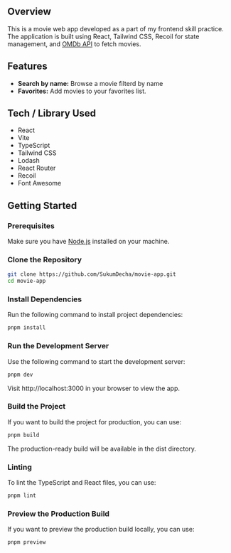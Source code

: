 ## Overview

This is a movie web app developed as a part of my frontend skill practice. The application is built using React, Tailwind CSS, Recoil for state management, and [OMDb API](https://www.omdbapi.com/) to fetch movies.

## Features

- **Search by name:** Browse a movie filterd by name
- **Favorites:** Add movies to your favorites list.

## Tech / Library Used
- React
- Vite
- TypeScript
- Tailwind CSS
- Lodash
- React Router
- Recoil
- Font Awesome

## Getting Started

### Prerequisites

Make sure you have [Node.js](https://nodejs.org/) installed on your machine.

### Clone the Repository

```bash
git clone https://github.com/SukumDecha/movie-app.git
cd movie-app
```

### Install Dependencies

Run the following command to install project dependencies:

```bash
pnpm install
```

### Run the Development Server

Use the following command to start the development server:

```bash
pnpm dev
```

Visit http://localhost:3000 in your browser to view the app.


### Build the Project

If you want to build the project for production, you can use:

```bash
pnpm build
```

The production-ready build will be available in the dist directory.

### Linting

To lint the TypeScript and React files, you can use:

```bash
pnpm lint
```

### Preview the Production Build

If you want to preview the production build locally, you can use:

```bash
pnpm preview
```